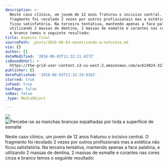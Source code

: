 ```yaml
---
description: >-
  Neste caso clínico, um jovem de 12 anos fraturou o incisivo central. O
  fragmento foi recolado 2 vezes por outros profissionais mas a estética não
  ficou satisfatória. Na terceira tentativa, mantendo apenas a face palatina, e
  utilizando 2 massas de dentina, 2 massas de esmalte e corantes nas cores cinza
  e branco temos o seguinte resultado:
title: Aspecto final
sourcePath: _posts/2016-08-03-monetizando-a-natureza.md
via: {}
author: []
dateModified: '2016-08-03T11:32:11.427Z'
isBasedOnUrl: >-
  https://the-grid-user-content.s3-us-west-2.amazonaws.com/ac614024-323d-42cb-8742-ea10103167d3.jpg
publisher: {}
datePublished: '2016-08-03T11:32:19.016Z'
starred: true
inFeed: true
hasPage: false
inNav: false
_type: MediaObject

---
```

![](https://the-grid-user-content.s3-us-west-2.amazonaws.com/1bb78b66-d5e3-45f7-8c03-37620521e709.jpg)
![Percebe-se as manchas brancas espalhadas por toda a superfície de esmalte](https://the-grid-user-content.s3-us-west-2.amazonaws.com/77aaa1b2-31b6-4fb1-b4d4-a177c7833f70.jpg)

Neste caso clínico, um jovem de 12 anos fraturou o incisivo central. O fragmento foi recolado 2 vezes por outros profissionais mas a estética não ficou satisfatória. Na terceira tentativa, mantendo apenas a face palatina, e utilizando 2 massas de dentina, 2 massas de esmalte e corantes nas cores cinza e branco temos o seguinte resultado:
